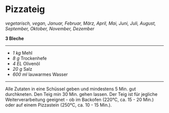 # Pizzateig

*vegetarisch, vegan, Januar, Februar, März, April, Mai, Juni, Juli, August, September, Oktober, November, Dezember*

**3 Bleche**

---
- *1 kg* Mehl
- *8 g* Trockenhefe
- *4 EL* Olivenöl
- *20 g* Salz
- *600 ml* lauwarmes Wasser
---
Alle Zutaten in eine Schüssel geben und mindestens 5 Min. gut durchkneten. Den Teig min 30 Min. gehen lassen. 
Der Teig ist für jegliche Weiterverarbeitung geeignet - ob im Backofen (220°C, ca. 15 - 20 Min.) oder auf einem Pizzastein (250°C, ca. 10 - 15 Min.).
